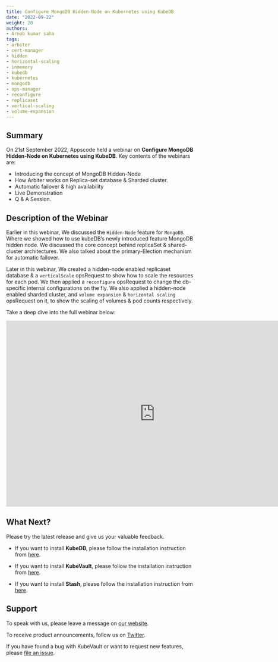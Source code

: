 ```yaml
---
title: Configure MongoDB Hidden-Node on Kubernetes using KubeDB
date: "2022-09-22"
weight: 20
authors:
- Arnob kumar saha
tags:
- arbiter
- cert-manager
- hidden
- horizontal-scaling
- inmemory
- kubedb
- kubernetes
- mongodb
- ops-manager
- reconfigure
- replicaset
- vertical-scaling
- volume-expansion
---
```


## Summary

On 21st September 2022, Appscode held a webinar on **Configure MongoDB Hidden-Node on Kubernetes using KubeDB**. Key contents of the webinars are:
- Introducing the concept of MongoDB Hidden-Node
- How Arbiter works on Replica-set database & Sharded cluster.
- Automatic failover & high availability
- Live Demonstration
- Q & A Session.



## Description of the Webinar

Earlier in this webinar, We discussed the `Hidden-Node` feature for `MongoDB`. Where we showed how to use kubeDB’s newly introduced feature MongoDB hidden node.
We discussed the core concept behind replicaSet & shared-cluster architectures. We also talked about the primary-Election mechanism for automatic failover.


Later in this webinar, We created a hidden-node enabled replicaset database & a `verticalScale` opsRequest to show how to scale the resources for each pod.
We then applied a `reconfigure` opsRequest to change the db-specific internal configurations on the fly.
We also applied a hidden-node enabled sharded cluster, and `volume expansion` & `horizontal scaling` opsRequest on it, to show the scaling of volumes & pod counts respectively.



Take a deep dive into the full webinar below:

<iframe width="800" height="500" src="https://www.youtube.com/embed/4sVig7wJzug" title="YouTube video player" frameborder="0" allow="accelerometer; autoplay; clipboard-write; encrypted-media; gyroscope; picture-in-picture" allowfullscreen></iframe>


## What Next?

Please try the latest release and give us your valuable feedback.

* If you want to install **KubeDB**, please follow the installation instruction from [here](https://kubedb.com/docs/v2022.08.08/welcome/).

* If you want to install **KubeVault**, please follow the installation instruction from [here](https://kubevault.com/docs/v2022.09.09/welcome/).

* If you want to install **Stash**, please follow the installation instruction from [here](https://stash.run/docs/v2022.07.09/welcome/).



## Support

To speak with us, please leave a message on [our website](https://appscode.com/contact/).

To receive product announcements, follow us on [Twitter](https://twitter.com/KubeVault).

If you have found a bug with KubeVault or want to request new features, please [file an issue](https://github.com/kubevault/project/issues/new).
